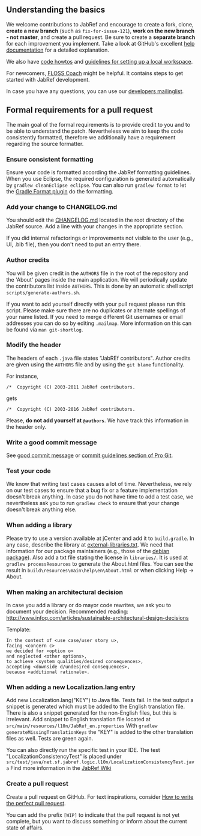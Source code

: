 ## Understanding the basics
We welcome contributions to JabRef and encourage to create a fork, clone, **create a new branch** (such as `fix-for-issue-121`), **work on the new branch - not master**, and create a pull request.
Be sure to create a **separate branch** for each improvement you implement.
Take a look at GitHub's excellent [help documentation] for a detailed explanation.

We also have [code howtos](https://github.com/JabRef/jabref/wiki/Code-Howtos) and [guidelines for setting up a local workspace](https://github.com/JabRef/jabref/wiki/Guidelines-for-setting-up-a-local-workspace).

For newcomers, [FLOSS Coach](http://www.flosscoach.com/) might be helpful.
It contains steps to get started with JabRef development.

In case you have any questions, you can use our [developers mailinglist](https://lists.sourceforge.net/lists/listinfo/jabref-devel).


## Formal requirements for a pull request
The main goal of the formal requirements is to provide credit to you and to be able to understand the patch.
Nevertheless we aim to keep the code consistently formatted, therefore we additionally have a requirement regarding the source formatter.


### Ensure consistent formatting
Ensure your code is formatted according the JabRef formatting guidelines.
When you use Eclipse, the required configuration is generated automatically by `gradlew cleanEclipse eclipse`.
You can also run `gradlew format` to let the [Gradle Format plugin](https://github.com/youribonnaffe/gradle-format-plugin) do the formatting.


### Add your change to CHANGELOG.md
You should edit the [CHANGELOG.md](CHANGELOG.md) located in the root directory of the JabRef source.
Add a line with your changes in the appropriate section.

If you did internal refactorings or improvements not visible to the user (e.g., UI, .bib file), then you don't need to put an entry there.


### Author credits
You will be given credit in the `AUTHORS` file in the root of the repository and the 'About' pages inside the main application.
We will periodically update the contributors list inside `AUTHORS`.
This is done by an automatic shell script `scripts/generate-authors.sh`.

If you want to add yourself directly with your pull request please run this script.
Please make sure there are no duplicates or alternate spellings of your name listed.
If you need to merge different Git usernames or email addresses you can do so by editing `.mailmap`.
More information on this can be found via `man git-shortlog`.


### Modify the header
The headers of each `.java` file states "JabREf contributors".
Author credits are given using the `AUTHORS` file and by using the `git blame` functionality.

For instance,

```plain
/*  Copyright (C) 2003-2011 JabRef contributors.
```

gets

```plain
/*  Copyright (C) 2003-2016 JabRef contributors.
```

Please, **do not add yourself at `@authors`**.
We have track this information in the header only.


### Write a good commit message
See [good commit message] or [commit guidelines section of Pro Git].


### Test your code
We know that writing test cases causes a lot of time.
Nevertheless, we rely on our test cases to ensure that a bug fix or a feature implementation doesn't break anything.
In case you do not have time to add a test case, we nevertheless ask you to run `gradlew check` to ensure that your change doesn't break anything else.


### When adding a library
Please try to use a version available at jCenter and add it to `build.gradle`.
In any case, describe the library at [external-libraries.txt](external-libraries.txt).
We need that information for our package maintainers (e.g., those of the [debian package](https://tracker.debian.org/pkg/jabref)).
Also add a txt file stating the license in `libraries/`.
It is used at `gradlew processResources` to generate the About.html files.
You can see the result in `build\resources\main\help\en\About.html` or when clicking Help -> About.


### When making an architectural decision
In case you add a library or do mayor code rewrites, we ask you to document your decision.
Recommended reading: http://www.infoq.com/articles/sustainable-architectural-design-decisions

Template:
```
In the context of <use case/user story u>,
facing <concern c>
we decided for <option o>
and neglected <other options>,
to achieve <system qualities/desired consequences>,
accepting <downside d/undesired consequences>,
because <additional rationale>.
```


### When adding a new Localization.lang entry
Add new Localization.lang("KEY") to Java file.
Tests fail. In the test output a snippet is generated which must be added to the English translation file. There is also a snippet generated for the non-English files, but this is irrelevant.
Add snippet to English translation file located at `src/main/resources/l10n/JabRef_en.properties`
With `gradlew generateMissingTranslationKeys` the "KEY" is added to the other translation files as well.
Tests are green again.

You can also directly run the specific test in your IDE. The test "LocalizationConsistencyTest" is placed under `src/test/java/net.sf.jabref.logic.l10n/LocalizationConsistencyTest.java`
Find more information in the [JabRef Wiki](https://github.com/JabRef/jabref/wiki/Code-Howtos#using-localization-correctly)


### Create a pull request
Create a pull request on GitHub.
For text inspirations, consider [How to write the perfect pull request](https://github.com/blog/1943-how-to-write-the-perfect-pull-request).

You can add the prefix `[WIP]` to indicate that the pull request is not yet complete, but you want to discuss something or inform about the current state of affairs.


[commit guidelines section of Pro Git]: http://git-scm.com/book/en/Distributed-Git-Contributing-to-a-Project#Commit-Guidelines
[good commit message]: http://tbaggery.com/2008/04/19/a-note-about-git-commit-messages.html
[help documentation]: https://help.github.com/articles/using-pull-requests/
